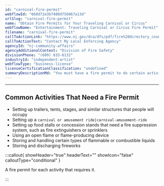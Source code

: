 ```yaml
---
id: "carnival-fire-permit"
webflowId: "668d72e3b7480d756067a13d"
urlSlug: "carnival-fire-permit"
name: "Obtain Fire Permits for Your Traveling Carnival or Circus"
webflowName: "Entertainment: Traveling Carnival or Circus Fire Permit"
filename: "carnival-fire-permit"
callToActionLink: "https://www.nj.gov/dca/dfs/pdf/fire%20directory_county%20summary/fire_code_enforcement_director.pdf"
callToActionText: "Contact My Local Enforcing Agency"
agencyId: "nj-community-affairs"
agencyAdditionalContext: "Division of Fire Safety"
divisionPhone: "(609) 633-6132"
industryId: "independent-artist"
webflowType: "business-license"
licenseCertificationClassification: "undefined"
summaryDescriptionMd: "You must have a fire permit to do certain activities at your carnival or circus. You need to get the fire permit for each new setup or event location and pass required inspections. Contact the `Local Enforcing Agency (LEA)|lea` in the town where your carnival or circus will be to see which fire permits you need and how to apply."
---
```


---

## Common Activities That Need a Fire Permit

- Setting up trailers, tents, stages, and similar structures that people will occupy
- Setting up a `carnival or amusement ride|carnival-amusement-ride`
- Setting up food stalls or concession stands that need a fire suppression system, such as fire extinguishers or sprinklers
- Using an open flame or flame-producing device
- Storing and handling certain types of flammable or combustible liquids
- Storing and discharging fireworks

:::callout{ showHeader="true" headerText="" showIcon="false" calloutType="conditional" }

A fire permit for each activity that requires it.

:::
